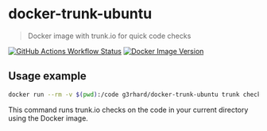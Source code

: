 # docker-trunk-ubuntu

> Docker image with trunk.io for quick code checks

[![GitHub Actions Workflow Status](https://img.shields.io/github/actions/workflow/status/g3rhard/docker-trunk-ubuntu/production.yml?branch=production&style=for-the-badge&logo=github&color=333333)](https://github.com/g3rhard/docker-trunk-ubuntu/actions/workflows/production.yml)
[![Docker Image Version](https://img.shields.io/docker/v/g3rhard/docker-trunk-ubuntu?style=for-the-badge&logo=docker&logoColor=white&color=333333)](https://hub.docker.com/r/g3rhard/docker-trunk-ubuntu)

## Usage example

```sh
docker run --rm -v $(pwd):/code g3rhard/docker-trunk-ubuntu trunk check /code
```

This command runs trunk.io checks on the code in your current directory using the Docker image.
